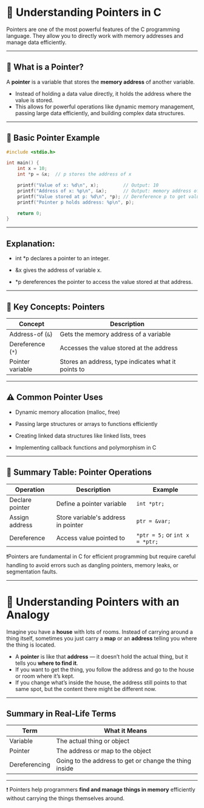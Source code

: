 # 🔧 Understanding Pointers in C

Pointers are one of the most powerful features of the C programming language. They allow you to directly work with memory addresses and manage data efficiently.

---

## 📌 What is a Pointer?

A **pointer** is a variable that stores the **memory address** of another variable.

- Instead of holding a data value directly, it holds the address where the value is stored.
- This allows for powerful operations like dynamic memory management, passing large data efficiently, and building complex data structures.

---

## 🧪 Basic Pointer Example

```c
#include <stdio.h>

int main() {
    int x = 10;
    int *p = &x;  // p stores the address of x

    printf("Value of x: %d\n", x);         // Output: 10
    printf("Address of x: %p\n", &x);      // Output: memory address of x
    printf("Value stored at p: %d\n", *p); // Dereference p to get value of x
    printf("Pointer p holds address: %p\n", p);

    return 0;
}
```
---

## Explanation:
- int *p declares a pointer to an integer.

- &x gives the address of variable x.

- *p dereferences the pointer to access the value stored at that address.

--- 

## 🔑 Key Concepts: Pointers

| Concept         | Description                                 |
|-----------------|---------------------------------------------|
| Address-of (`&`) | Gets the memory address of a variable       |
| Dereference (`*`) | Accesses the value stored at the address    |
| Pointer variable | Stores an address, type indicates what it points to |

---

## ⚠️ Common Pointer Uses
- Dynamic memory allocation (malloc, free)

- Passing large structures or arrays to functions efficiently

- Creating linked data structures like linked lists, trees

- Implementing callback functions and polymorphism in C

---

## 📘 Summary Table: Pointer Operations

| Operation        | Description                                 | Example                |
|------------------|---------------------------------------------|------------------------|
| Declare pointer  | Define a pointer variable                    | `int *ptr;`            |
| Assign address   | Store variable's address in pointer         | `ptr = &var;`          |
| Dereference      | Access value pointed to                      | `*ptr = 5;` or `int x = *ptr;` |


❗Pointers are fundamental in C for efficient programming but require careful handling to avoid errors such as dangling pointers, memory leaks, or segmentation faults.

---
# 📍 Understanding Pointers with an Analogy

Imagine you have a **house** with lots of rooms. Instead of carrying around a thing itself, sometimes you just carry a **map** or an **address** telling you where the thing is located.

- A **pointer** is like that **address** — it doesn’t hold the actual thing, but it tells you **where to find it**.
- If you want to get the thing, you follow the address and go to the house or room where it’s kept.
- If you change what’s inside the house, the address still points to that same spot, but the content there might be different now.

---

## Summary in Real-Life Terms

| Term            | What it Means                         |
|-----------------|-------------------------------------|
| Variable        | The actual thing or object           |
| Pointer         | The address or map to the object     |
| Dereferencing   | Going to the address to get or change the thing inside |

---

❗ Pointers help programmers **find and manage things in memory** efficiently without carrying the things themselves around.
